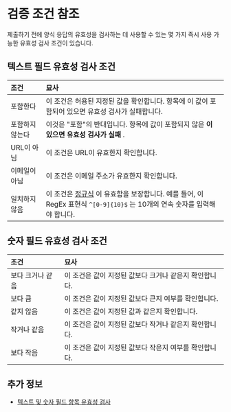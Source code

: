 # 검증 조건 참조

제출하기 전에 양식 응답의 유효성을 검사하는 데 사용할 수 있는 몇 가지 즉시 사용 가능한 유효성 검사 조건이 있습니다.

## 텍스트 필드 유효성 검사 조건

| 조건       | 묘사                                                                                                                                   |
|:-------- |:------------------------------------------------------------------------------------------------------------------------------------ |
| 포함한다     | 이 조건은 허용된 지정된 값을 확인합니다. 항목에 이 값이 포함되어 있으면 유효성 검사가 실패합니다.                                                                             |
| 포함하지 않는다 | 이것은 "포함"의 반대입니다. 항목에 값이 포함되지 않은 **이 있으면 유효성 검사가 실패** .                                                                                  |
| URL이 아님  | 이 조건은 URL이 유효한지 확인합니다.                                                                                                               |
| 이메일이 아님  | 이 조건은 이메일 주소가 유효한지 확인합니다.                                                                                                            |
| 일치하지 않음  | 이 조건은 [정규식](https://en.wikipedia.org/wiki/Regular_expression) 이 유효함을 보장합니다. 예를 들어, 이 RegEx 표현식 `^[0-9]{10}$` 는 10개의 연속 숫자를 입력해야 합니다. |

## 숫자 필드 유효성 검사 조건

| 조건        | 묘사                              |
|:--------- |:------------------------------- |
| 보다 크거나 같음 | 이 조건은 값이 지정된 값보다 크거나 같은지 확인합니다. |
| 보다 큼      | 이 조건은 값이 지정된 값보다 큰지 여부를 확인합니다.  |
| 같지 않음     | 이 조건은 값이 지정된 값과 같은지 확인합니다.      |
| 작거나 같음    | 이 조건은 값이 지정된 값보다 작거나 같은지 확인합니다. |
| 보다 작음     | 이 조건은 값이 지정된 값보다 작은지 여부를 확인합니다. |

## 추가 정보

* [텍스트 및 숫자 필드 항목 유효성 검사](./validating-text-and-numeric-field-entries.md)
